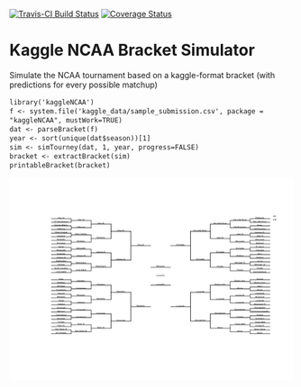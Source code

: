 <!-- README.md is generated from README.Rmd. Please edit that file -->

[![Travis-CI Build Status](https://travis-ci.org/zachmayer/kaggleNCAA.png?branch=master)](https://travis-ci.org/zachmayer/kaggleNCAA) [![Coverage Status](https://coveralls.io/repos/zachmayer/kaggleNCAA/badge.svg?branch=master)](https://coveralls.io/r/zachmayer/kaggleNCAA?branch=master)

Kaggle NCAA Bracket Simulator
=============================

Simulate the NCAA tournament based on a kaggle-format bracket (with predictions for every possible matchup)

``` {.r}
library('kaggleNCAA')
f <- system.file('kaggle_data/sample_submission.csv', package = "kaggleNCAA", mustWork=TRUE)
dat <- parseBracket(f)
year <- sort(unique(dat$season))[1]
sim <- simTourney(dat, 1, year, progress=FALSE)
bracket <- extractBracket(sim)
printableBracket(bracket)
```

![](README-unnamed-chunk-2-1.png)
